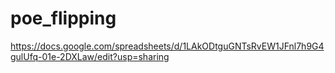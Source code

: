 # poe_flipping
https://docs.google.com/spreadsheets/d/1LAkODtguGNTsRvEW1JFnl7h9G4gulUfq-01e-2DXLaw/edit?usp=sharing
